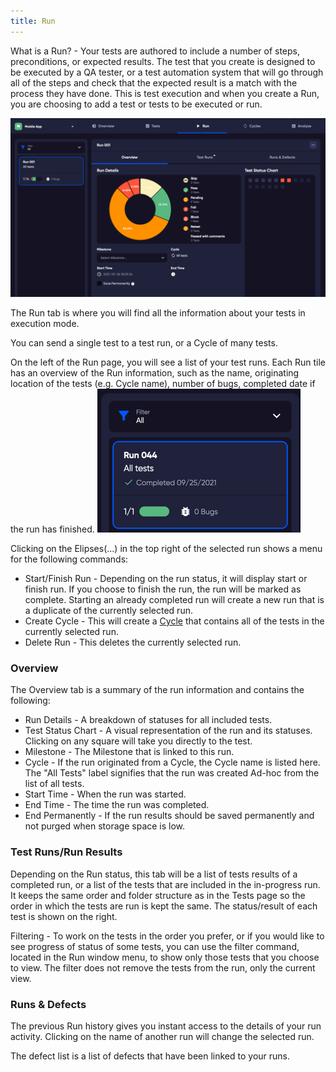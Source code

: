 ```yaml
---
title: Run
---
```


What is a Run? - Your tests are authored to include a number of steps, preconditions, or expected results. The test that you create is designed to be executed by a QA tester, or a test automation system that will go through all of the steps and check that the expected result is a match with the process they have done. This is test execution and when you create a Run, you are choosing to add a test or tests to be executed or run.

![img_21.png](img_21.png)

The Run tab is where you will find all the information about your tests in execution mode. 

You can send a single test to a test run, or a Cycle of many tests. 

On the left of the Run page, you will see a list of your test runs. Each Run tile has an overview of the Run information, such as the name, originating location of the tests (e.g. Cycle name), number of bugs, completed date if the run has finished.
![img_20.png](img_20.png)

Clicking on the Elipses(...) in the top right of the selected run shows a menu for the following commands:
 - Start/Finish Run - Depending on the run status, it will display start or finish run. If you choose to finish the run, the run will be marked as complete. Starting an already completed run will create a new run that is a duplicate of the currently selected run.
 - Create Cycle - This will create a [Cycle](Cycles) that contains all of the tests in the currently selected run. 
 - Delete Run - This deletes the currently selected run. 


###  Overview
The Overview tab is a summary of the run information and contains the following:
 - Run Details - A breakdown of statuses for all included tests.
 - Test Status Chart - A visual representation of the run and its statuses. Clicking on any square will take you directly to the test.
 - Milestone - The Milestone that is linked to this run.
 - Cycle - If the run originated from a Cycle, the Cycle name is listed here. The "All Tests" label signifies that the run was created Ad-hoc from the list of all tests.
 - Start Time - When the run was started.
 - End Time - The time the run was completed.
 - End Permanently - If the run results should be saved permanently and not purged when storage space is low.

###  Test Runs/Run Results
Depending on the Run status, this tab will be a list of tests results of a completed run, or a list of the tests that are included in the in-progress run. It keeps the same order and folder structure as in the Tests page so the order in which the tests are run is kept the same.
The status/result of each test is shown on the right. 

Filtering - To work on the tests in the order you prefer, or if you would like to see progress of status of some tests, you can use the filter command, located in the Run window menu, to show only those tests that you choose to view. The filter does not remove the tests from the run, only the current view.


###  Runs & Defects

The previous Run history gives you instant access to the details of your run activity. Clicking on the name of another run will change the selected run.

The defect list is a list of defects that have been linked to your runs.

